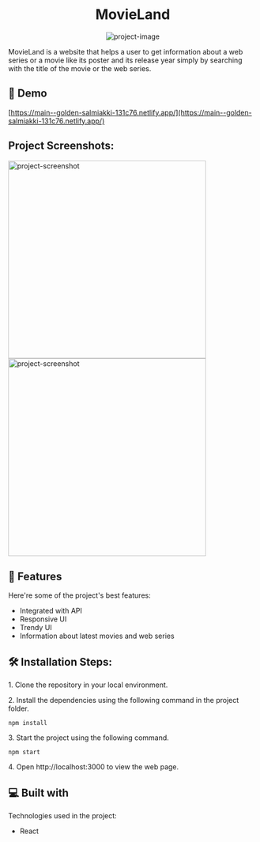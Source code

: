 <h1 align="center" id="title">MovieLand</h1>

<p align="center"><img src="https://socialify.git.ci/niharika1102/movie-app/image?description=1&amp;descriptionEditable=A%20website%20to%20get%20information%20about%20a%20movie%20or%20web%20series%20simply%20by%20searching%20its%20name.&amp;font=Raleway&amp;forks=1&amp;language=1&amp;name=1&amp;owner=1&amp;pattern=Circuit%20Board&amp;pulls=1&amp;stargazers=1&amp;theme=Light" alt="project-image"></p>

<p id="description">MovieLand is a website that helps a user to get information about a web series or a movie like its poster and its release year simply by searching with the title of the movie or the web series.</p>

<h2>🚀 Demo</h2>

[https://main--golden-salmiakki-131c76.netlify.app/](https://main--golden-salmiakki-131c76.netlify.app/)

<h2>Project Screenshots:</h2>

<img src="https://i.imgur.com/ARzVBoc.png" alt="project-screenshot" width="400" height="400/">

<img src="" alt="project-screenshot" width="400" height="400/">

  
  
<h2>🧐 Features</h2>

Here're some of the project's best features:

*   Integrated with API
*   Responsive UI
*   Trendy UI
*   Information about latest movies and web series

<h2>🛠️ Installation Steps:</h2>

<p>1. Clone the repository in your local environment.</p>

<p>2. Install the dependencies using the following command in the project folder.</p>

```
npm install
```

<p>3. Start the project using the following command.</p>

```
npm start
```

<p>4. Open http://localhost:3000 to view the web page.</p>

  
  
<h2>💻 Built with</h2>

Technologies used in the project:

*   React
